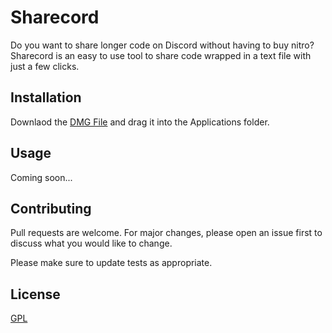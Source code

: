 # Sharecord

Do you want to share longer code on Discord without having to buy nitro?
Sharecord is an easy to use tool to share code wrapped in a text file with just a few clicks.

## Installation

Downlaod the [DMG File]() and drag it into the Applications folder.

## Usage

Coming soon...

## Contributing

Pull requests are welcome. For major changes, please open an issue first
to discuss what you would like to change.

Please make sure to update tests as appropriate.

## License

[GPL](https://www.gnu.org/licenses/gpl-3.0.html)
